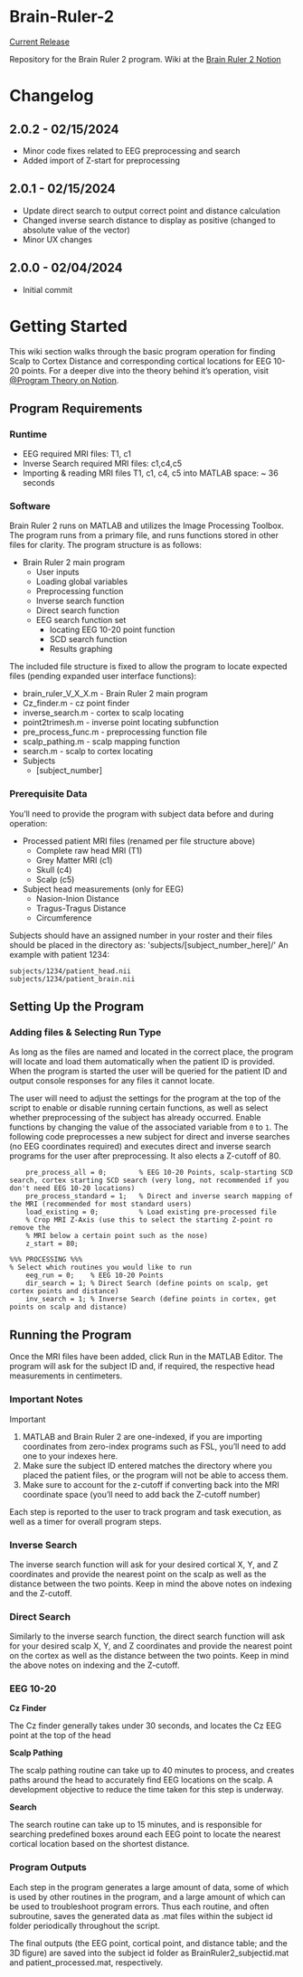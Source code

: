 # Brain-Ruler-2 
[Current Release](https://github.com/rough93/Brain-Ruler-2/releases/latest)

Repository for the Brain Ruler 2 program. Wiki at the [Brain Ruler 2 Notion](https://www.notion.so/brainruler/Brain-Ruler-Wiki-a59eebccfc844317acb4a300cddc4e6b)

# Changelog

## 2.0.2 - 02/15/2024
- Minor code fixes related to EEG preprocessing and search
- Added import of Z-start for preprocessing

## 2.0.1 - 02/15/2024
- Update direct search to output correct point and distance calculation
- Changed inverse search distance to display as positive (changed to absolute value of the vector)
- Minor UX changes

## 2.0.0 - 02/04/2024
- Initial commit


# Getting Started
This wiki section walks through the basic program operation for finding Scalp to Cortex Distance and corresponding cortical locations for EEG 10-20 points. For a deeper dive into the theory behind it’s operation, visit [@Program Theory on Notion](https://www.notion.so/Program-Theory-a51a72dfdadf4f99a493b59b0b4bc036?pvs=24).

## Program Requirements

### Runtime
* EEG required MRI files: T1, c1
* Inverse Search required MRI files: c1,c4,c5
* Importing & reading MRI files T1, c1, c4, c5 into MATLAB space: ~ 36 seconds

### Software
Brain Ruler 2 runs on MATLAB and utilizes the Image Processing Toolbox. The program runs from a primary file, and runs functions stored in other files for clarity. The program structure is as follows:
- Brain Ruler 2 main program
  - User inputs
  - Loading global variables
  - Preprocessing function
  - Inverse search function
  - Direct search function
  - EEG search function set
    - locating EEG 10-20 point function
    - SCD search function
    - Results graphing

The included file structure is fixed to allow the program to locate expected files (pending expanded user interface functions):
- brain_ruler_V_X_X.m - Brain Ruler 2 main program
- Cz_finder.m - cz point finder
- inverse_search.m - cortex to scalp locating
- point2trimesh.m - inverse point locating subfunction
- pre_process_func.m - preprocessing function file
- scalp_pathing.m - scalp mapping function
- search.m - scalp to cortex locating
- Subjects
  - [subject_number]
 
### Prerequisite Data
You’ll need to provide the program with subject data before and during operation:

- Processed patient MRI files (renamed per file structure above)
  - Complete raw head MRI (T1)
  - Grey Matter MRI (c1)
  - Skull (c4)
  - Scalp (c5)
- Subject head measurements (only for EEG)
  - Nasion-Inion Distance
  - Tragus-Tragus Distance
  - Circumference

Subjects should have an assigned number in your roster and their files should be placed in the directory as:
'subjects/[subject_number_here]/'
An example with patient 1234:
```
subjects/1234/patient_head.nii
subjects/1234/patient_brain.nii
```

## Setting Up the Program

### Adding files & Selecting Run Type
As long as the files are named and located in the correct place, the program will locate and load them automatically when the patient ID is provided. When the program is started the user will be queried for the patient ID and output console responses for any files it cannot locate.

The user will need to adjust the settings for the program at the top of the script to enable or disable running certain functions, as well as select whether preprocessing of the subject has already occurred.  Enable functions by changing the value of the associated variable from `0` to `1`. The following code preprocesses a new subject for direct and inverse searches (no EEG coordinates required) and executes direct and inverse search programs for the user after preprocessing. It also elects a Z-cutoff of 80.
```
    pre_process_all = 0;        % EEG 10-20 Points, scalp-starting SCD search, cortex starting SCD search (very long, not recommended if you don't need EEG 10-20 locations)
    pre_process_standard = 1;   % Direct and inverse search mapping of the MRI (recommended for most standard users)
    load_existing = 0;          % Load existing pre-processed file
    % Crop MRI Z-Axis (use this to select the starting Z-point ro remove the
    % MRI below a certain point such as the nose)
    z_start = 80;

%%% PROCESSING %%%
% Select which routines you would like to run
    eeg_run = 0;    % EEG 10-20 Points
    dir_search = 1; % Direct Search (define points on scalp, get cortex points and distance)
    inv_search = 1; % Inverse Search (define points in cortex, get points on scalp and distance)
```

## Running the Program
Once the MRI files have been added, click Run in the MATLAB Editor. The program will ask for the subject ID and, if required, the respective head measurements in centimeters. 

### Important Notes
> [!IMPORTANT]
> 1. MATLAB and Brain Ruler 2 are one-indexed, if you are importing coordinates from zero-index programs such as FSL, you’ll need to add one to your indexes here.
> 2. Make sure the subject ID entered matches the directory where you placed the patient files, or the program will not be able to access them.
> 3. Make sure to account for the z-cutoff if converting back into the MRI coordinate space (you’ll need to add back the Z-cutoff number)

Each step is reported to the user to track program and task execution, as well as a timer for overall program steps.

### Inverse Search
The inverse search function will ask for your desired cortical X, Y, and Z coordinates and provide the nearest point on the scalp as well as the distance between the two points. Keep in mind the above notes on indexing and the Z-cutoff.

### Direct Search
Similarly to the inverse search function, the direct search function will ask for your desired scalp X, Y, and Z coordinates and provide the nearest point on the cortex as well as the distance between the two points. Keep in mind the above notes on indexing and the Z-cutoff.

### EEG 10-20
**Cz Finder**

The Cz finder generally takes under 30 seconds, and locates the Cz EEG point at the top of the head

**Scalp Pathing**

The scalp pathing routine can take up to 40 minutes to process, and creates paths around the head to accurately find EEG locations on the scalp. A development objective to reduce the time taken for this step is underway.

**Search**

The search routine can take up to 15 minutes, and is responsible for searching predefined boxes around each EEG point to locate the nearest cortical location based on the shortest distance.

### Program Outputs
Each step in the program generates a large amount of data, some of which is used by other routines in the program, and a large amount of which can be used to troubleshoot program errors. Thus each routine, and often subroutine, saves the generated data as .mat files within the subject id folder periodically throughout the script.

The final outputs (the EEG point, cortical point, and distance table; and the 3D figure) are saved into the subject id folder as BrainRuler2_subjectid.mat and patient_processed.mat, respectively.
